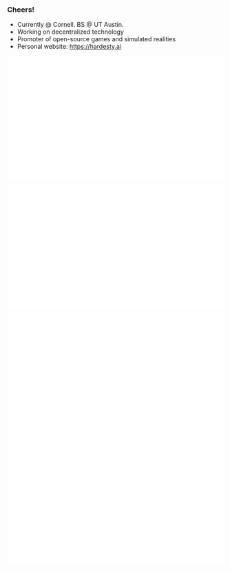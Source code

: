 ### Cheers!

- Currently @ Cornell. BS @ UT Austin.
- Working on decentralized technology
- Promoter of open-source games and simulated realities
- Personal website: https://hardesty.ai


![](https://raw.githubusercontent.com/ryanhlewis/github-stats/master/generated/overview.svg#gh-dark-mode-only)
![](https://raw.githubusercontent.com/ryanhlewis/github-stats/master/generated/overview.svg#gh-light-mode-only)
![](https://raw.githubusercontent.com/ryanhlewis/github-stats/master/generated/languages.svg#gh-dark-mode-only)
![](https://raw.githubusercontent.com/ryanhlewis/github-stats/master/generated/languages.svg#gh-light-mode-only)
